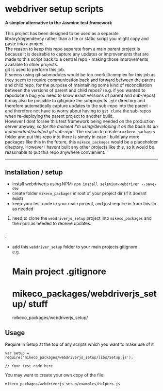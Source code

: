 
# webdriver setup scripts

#### A simpler alternative to the Jasmine test framework

This project has been designed to be used as a separate library/dependency rather
than a file or static script you might copy and paste into a project.  
The reason to keep this repo separate from a main parent project
 is because it is desirable to capture any updates or improvements that are made to 
this script back to a central repo - making those improvements available to other
projects.  
git is used to perform this job.  
It seems using git submodules would be too 
overkill/complex for this job as they seem to require communication back and 
forward between the parent and child repo, for the purpose of maintaining
some kind of reconciliation between the versions of parent and child
repos? (e.g. if you wanted to repoduce a bug you need to know exact versions of
parent and sub-repos).  
It may also be possible to gitignore the subprojects `.git` directory and therefore
automatically capture updates to the sub-repo into the parent - and therefore not have
to worry about having to `git clone` the sub-repos when re-deploying the parent
project to another build.  
However I dont forsee  this test framework  being
needed on the production server anyway, *so for the moment I'm using/developing it 
on the basis its an independant/isolated git sub-repo.*
The reason to create a `mikeco_packages` folder and put this repo into there is simply
in case I build any more packages like this in the future, this `mikeco_packages` would
be a placeholder directory. However I havent built any other projects like this, so
it would be reasonable to put this repo anywhere convienient.


-----------

## Installation / setup

* Install webdriverjs using NPM: `npm install selenium-webdriver --save-dev`
* create folder `mikeco_packages` in root of your project dir (if it doesnt exist)
* keep your test code in your main project, and just require in from this lib as
needed
1. need to clone the `webdriverjs_setup` project into `mikeco_packages` and then pull
 as needed to receive updates.  

### . 

* add this `webdriver_setup` folder to your main projects gitignore  
e.g.

    # Main project .gitignore
    
    # mikeco_packages/webdriverjs_setup/ stuff 
    mikeco_packages/webdriverjs_setup/



## Usage

Require in Setup at the top of any scripts which you want to make use of it
```
var setup = require('mikeco_packages/webdriverjs_setup/libs/Setup.js');

// Your test code here
```
You may want to create your own copy of the file: 
```
mikeco_packages/webdriverjs_setup/examples/Helpers.js
```
